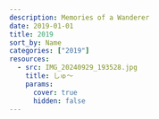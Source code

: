 ```yaml
---
description: Memories of a Wanderer
date: 2019-01-01
title: 2019
sort_by: Name
categories: ["2019"]
resources:
  - src: IMG_20240929_193528.jpg
    title: しゅ～
    params:
      cover: true
      hidden: false
---
```

